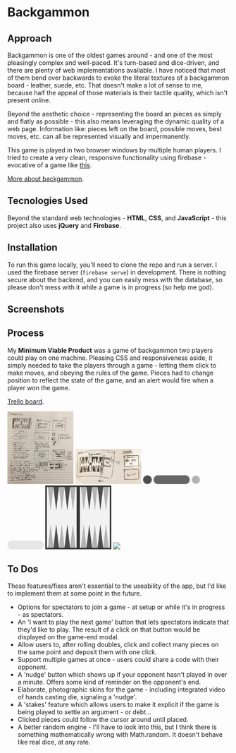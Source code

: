 # Backgammon

## Approach

Backgammon is one of the oldest games around - and one of the most pleasingly complex and well-paced. It's turn-based and dice-driven, and there are plenty of web implementations available. I have noticed that most of them bend over backwards to evoke the literal textures of a backgammon board - leather, suede, etc. That doesn't make a lot of sense to me, because half the appeal of those materials is their tactile quality, which isn't present online. 

Beyond the aesthetic choice - representing  the board an pieces as simply and flatly as possible - this also means leveraging the dynamic quality of a web page. Information like: pieces left on the board, possible moves, best moves, etc. can all be represented visually and impermanently.

This game is played in two browser windows by multiple human players. I tried to create a very clean, responsive functionality using firebase - evocative of a game like [this](https://tictactoekate.firebaseapp.com/).

[More about backgammon](https://en.wikipedia.org/wiki/Backgammon).

## Tecnologies Used

Beyond the standard web technologies - **HTML**, **CSS**, and **JavaScript** - this project also uses **jQuery** and **Firebase**.

## Installation 

To run this game locally, you'll need to clone the repo and run a server. I used the firebase server (`firebase serve`) in development. There is nothing secure about the backend, and you can easily mess with the database, so please don't mess with it while a game is in progress (so help me god).

## Screenshots 




## Process 

My **Minimum Viable Product** was a game of backgammon two players could play on one machine. Pleasing CSS and responsiveness aside, it simply needed to take the players through a game - letting them click to make moves, and obeying the rules of the game. Pieces had to change position to reflect the state of the game, and an alert would fire when a player won the game.

[Trello board](https://trello.com/b/TF5bGnYn/backgammon).

<img src="./readme-images/scratchwork.jpg" style="width: 150px;">
<img src="./readme-images/wireframes.jpg" style="width: 150px;">

<img src="./readme-images/bk-piece.png" style="height: 20px;">
<img src="./readme-images/bk-piece-home.png" style="height: 20px;">

<img src="./readme-images/wh-piece.png" style="height: 20px;">
<img src="./readme-images/wh-piece-home.png" style="height: 20px;">

<img src="./readme-images/board.png" style="width: 150px;">
<img src="./readme-images/early-browser.png" style="width: 150px;">

## To Dos

These features/fixes aren't essential to the useability of the app, but I'd like to implement them at some point in the future.

* Options for spectators to join a game - at setup or while it's in progress - as spectators.
* An 'I want to play the next game' button that lets spectators indicate that they'd like to play. The result of a click on that button would be displayed on the game-end modal.
* Allow users to, after rolling doubles, click and collect many pieces on the same point and deposit them with one click.
* Support multiple games at once - users could share a code with their opponent. 
* A 'nudge' button which shows up if your opponent hasn't played in over a minute. Offers some kind of reminder on the opponent's end. 
* Elaborate, photographic skins for the game - including integrated video of hands casting die, signaling a 'nudge'.
* A 'stakes' feature which allows users to make it explicit if the game is being played to settle an argument - or debt...
* Clicked pieces could follow the cursor around until placed.
* A better random engine - I'll have to look into this, but I think there is something mathematically wrong with Math.random. It doesn't behave like real dice, at any rate.
